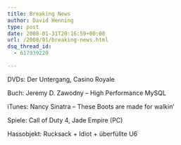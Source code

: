 ```yaml
---
title: Breaking News
author: David Henning
type: post
date: 2008-01-31T20:16:59+00:00
url: /2008/01/breaking-news.html
dsq_thread_id:
  - 617939220

---
```

DVDs: Der Untergang, Casino Royale

Buch: Jeremy D. Zawodny &#8211; High Performance MySQL

iTunes: Nancy Sinatra &#8211; These Boots are made for walkin&#8216;

Spiele: Call of Duty 4, Jade Empire (PC)

Hassobjekt: Rucksack + Idiot + überfüllte U6